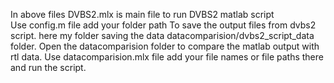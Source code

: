 In above files DVBS2.mlx is main file to run DVBS2 matlab script  
Use config.m file add your folder path To save the output files from dvbs2 script. here my folder saving the data datacomparision/dvbs2_script_data folder.
Open the datacomparision folder to compare the matlab output with rtl data. Use datacomparision.mlx file add your file names or file paths there and run the script.
